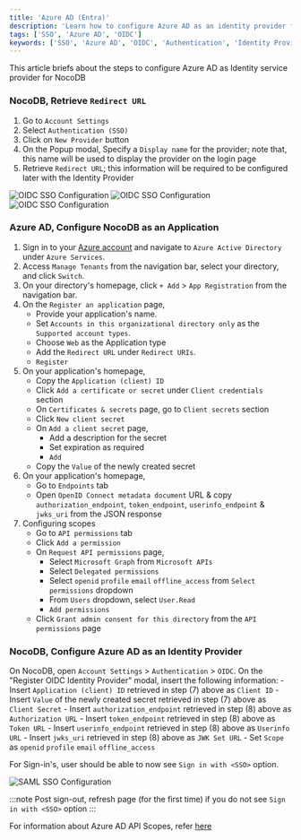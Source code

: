 ```yaml
---
title: 'Azure AD (Entra)' 
description: 'Learn how to configure Azure AD as an identity provider for NocoDB.' 
tags: ['SSO', 'Azure AD', 'OIDC']
keywords: ['SSO', 'Azure AD', 'OIDC', 'Authentication', 'Identity Provider']
---
```


This article briefs about the steps to configure Azure AD as Identity service provider for NocoDB

### NocoDB, Retrieve `Redirect URL`
1. Go to `Account Settings`
2. Select `Authentication (SSO)`
3. Click on `New Provider` button
4. On the Popup modal, Specify a `Display name` for the provider; note that, this name will be used to display the provider on the login page
5. Retrieve `Redirect URL`; this information will be required to be configured later with the Identity Provider

![OIDC SSO Configuration](/img/v2/account-settings/SSO-1.png)
![OIDC SSO Configuration](/img/v2/account-settings/OIDC-2.png)
![OIDC SSO Configuration](/img/v2/account-settings/OIDC-3.png)


### Azure AD, Configure NocoDB as an Application
1. Sign in to your [Azure account](https://portal.azure.com/#allservices) and navigate to `Azure Active Directory` under `Azure Services`.
2. Access `Manage Tenants` from the navigation bar, select your directory, and click `Switch`.
3. On your directory's homepage, click `+ Add` > `App Registration` from the navigation bar.
4. On the `Register an application` page,
    - Provide your application's name.
    - Set `Accounts in this organizational directory only` as the `Supported account types`.
    - Choose `Web` as the Application type
    - Add the `Redirect URL` under `Redirect URIs`.
    - `Register`
5. On your application's homepage, 
    - Copy the `Application (client) ID`
    - Click `Add a certificate or secret` under `Client credentials` section
    - On `Certificates & secrets` page, go to `Client secrets` section
    - Click `New client secret`
    - On `Add a client secret` page, 
        - Add a description for the secret
        - Set expiration as required
        - `Add`
    - Copy the `Value` of the newly created secret
6. On your application's homepage, 
    - Go to `Endpoints` tab
    - Open `OpenID Connect metadata document` URL & copy `authorization_endpoint`, `token_endpoint`, `userinfo_endpoint` & `jwks_uri` from the JSON response
7. Configuring scopes
    - Go to `API permissions` tab
    - Click `Add a permission`
    - On `Request API permissions` page, 
        - Select `Microsoft Graph` from `Microsoft APIs`
        - Select `Delegated permissions`
        - Select `openid` `profile` `email` `offline_access` from `Select permissions` dropdown
        - From `Users` dropdown, select `User.Read`
        - `Add permissions`
    - Click `Grant admin consent for this directory` from the `API permissions` page


### NocoDB, Configure Azure AD as an Identity Provider
On NocoDB, open `Account Settings` > `Authentication` > `OIDC`. On the "Register OIDC Identity Provider" modal, insert the following information:
    - Insert `Application (client) ID` retrieved in step (7) above as `Client ID`
    - Insert `Value` of the newly created secret retrieved in step (7) above as `Client Secret`
    - Insert `authorization_endpoint` retrieved in step (8) above as `Authorization URL`
    - Insert `token_endpoint` retrieved in step (8) above as `Token URL`
    - Insert `userinfo_endpoint` retrieved in step (8) above as `Userinfo URL`
    - Insert `jwks_uri` retrieved in step (8) above as `JWK Set URL`
    - Set `Scope` as `openid` `profile` `email` `offline_access`

For Sign-in's, user should be able to now see `Sign in with <SSO>` option.

![SAML SSO Configuration](/img/v2/account-settings/SSO-SignIn.png)


:::note
Post sign-out, refresh page (for the first time) if you do not see `Sign in with <SSO>` option
:::

For information about Azure AD API Scopes, refer [here](https://learn.microsoft.com/en-us/azure/active-directory/develop/v2-permissions-and-consent#offline_access)